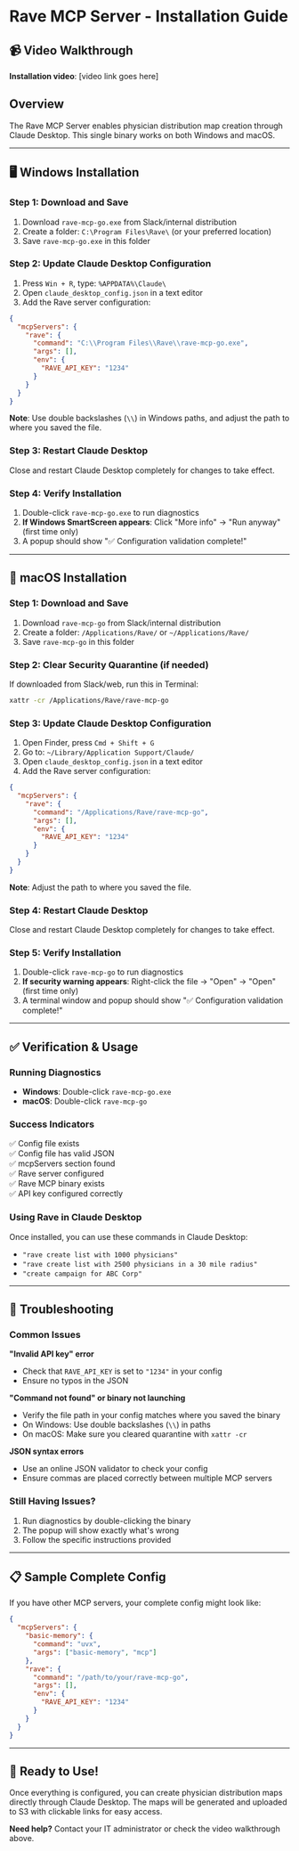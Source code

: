 # Rave MCP Server - Installation Guide

## 📹 Video Walkthrough
**Installation video**: [video link goes here]

## Overview
The Rave MCP Server enables physician distribution map creation through Claude Desktop. This single binary works on both Windows and macOS.

---

## 🖥️ Windows Installation

### Step 1: Download and Save
1. Download `rave-mcp-go.exe` from Slack/internal distribution
2. Create a folder: `C:\Program Files\Rave\` (or your preferred location)
3. Save `rave-mcp-go.exe` in this folder

### Step 2: Update Claude Desktop Configuration
1. Press `Win + R`, type: `%APPDATA%\Claude\`
2. Open `claude_desktop_config.json` in a text editor
3. Add the Rave server configuration:

```json
{
  "mcpServers": {
    "rave": {
      "command": "C:\\Program Files\\Rave\\rave-mcp-go.exe",
      "args": [],
      "env": {
        "RAVE_API_KEY": "1234"
      }
    }
  }
}
```

**Note**: Use double backslashes (`\\`) in Windows paths, and adjust the path to where you saved the file.

### Step 3: Restart Claude Desktop
Close and restart Claude Desktop completely for changes to take effect.

### Step 4: Verify Installation
1. Double-click `rave-mcp-go.exe` to run diagnostics
2. **If Windows SmartScreen appears**: Click "More info" → "Run anyway" (first time only)
3. A popup should show "✅ Configuration validation complete!"

---

## 🍎 macOS Installation

### Step 1: Download and Save
1. Download `rave-mcp-go` from Slack/internal distribution
2. Create a folder: `/Applications/Rave/` or `~/Applications/Rave/`
3. Save `rave-mcp-go` in this folder

### Step 2: Clear Security Quarantine (if needed)
If downloaded from Slack/web, run this in Terminal:
```bash
xattr -cr /Applications/Rave/rave-mcp-go
```

### Step 3: Update Claude Desktop Configuration
1. Open Finder, press `Cmd + Shift + G`
2. Go to: `~/Library/Application Support/Claude/`
3. Open `claude_desktop_config.json` in a text editor
4. Add the Rave server configuration:

```json
{
  "mcpServers": {
    "rave": {
      "command": "/Applications/Rave/rave-mcp-go",
      "args": [],
      "env": {
        "RAVE_API_KEY": "1234"
      }
    }
  }
}
```

**Note**: Adjust the path to where you saved the file.

### Step 4: Restart Claude Desktop
Close and restart Claude Desktop completely for changes to take effect.

### Step 5: Verify Installation
1. Double-click `rave-mcp-go` to run diagnostics
2. **If security warning appears**: Right-click the file → "Open" → "Open" (first time only)
3. A terminal window and popup should show "✅ Configuration validation complete!"

---

## ✅ Verification & Usage

### Running Diagnostics
- **Windows**: Double-click `rave-mcp-go.exe`
- **macOS**: Double-click `rave-mcp-go`

### Success Indicators
✅ Config file exists  
✅ Config file has valid JSON  
✅ mcpServers section found  
✅ Rave server configured  
✅ Rave MCP binary exists  
✅ API key configured correctly  

### Using Rave in Claude Desktop
Once installed, you can use these commands in Claude Desktop:

- `"rave create list with 1000 physicians"`
- `"rave create list with 2500 physicians in a 30 mile radius"`
- `"create campaign for ABC Corp"`

---

## 🔧 Troubleshooting

### Common Issues

**"Invalid API key" error**
- Check that `RAVE_API_KEY` is set to `"1234"` in your config
- Ensure no typos in the JSON

**"Command not found" or binary not launching**
- Verify the file path in your config matches where you saved the binary
- On Windows: Use double backslashes (`\\`) in paths
- On macOS: Make sure you cleared quarantine with `xattr -cr`

**JSON syntax errors**
- Use an online JSON validator to check your config
- Ensure commas are placed correctly between multiple MCP servers

### Still Having Issues?
1. Run diagnostics by double-clicking the binary
2. The popup will show exactly what's wrong
3. Follow the specific instructions provided

---

## 📋 Sample Complete Config

If you have other MCP servers, your complete config might look like:

```json
{
  "mcpServers": {
    "basic-memory": {
      "command": "uvx",
      "args": ["basic-memory", "mcp"]
    },
    "rave": {
      "command": "/path/to/your/rave-mcp-go",
      "args": [],
      "env": {
        "RAVE_API_KEY": "1234"
      }
    }
  }
}
```

---

## 🚀 Ready to Use!

Once everything is configured, you can create physician distribution maps directly through Claude Desktop. The maps will be generated and uploaded to S3 with clickable links for easy access.

**Need help?** Contact your IT administrator or check the video walkthrough above.